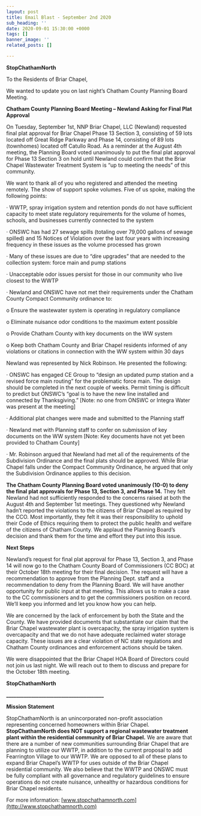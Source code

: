 ```yaml
---
layout: post
title: Email Blast - September 2nd 2020
sub_heading: ''
date: 2020-09-01 15:30:00 +0000
tags: []
banner_image: ''
related_posts: []

---
```

**StopChathamNorth**

To the Residents of Briar Chapel,

We wanted to update you on last night’s Chatham County Planning Board Meeting.

**Chatham County Planning Board Meeting – Newland Asking for Final Plat Approval**

On Tuesday, September 1st, NNP Briar Chapel, LLC (Newland) requested final plat approval for Briar Chapel Phase 13 Section 3, consisting of 59 lots located off Great Ridge Parkway and Phase 14, consisting of 89 lots (townhomes) located off Catullo Road. As a reminder at the August 4th meeting, the Planning Board voted unanimously to put the final plat approval for Phase 13 Section 3 on hold until Newland could confirm that the Briar Chapel Wastewater Treatment System is “up to meeting the needs” of this community.

We want to thank all of you who registered and attended the meeting remotely. The show of support spoke volumes. Five of us spoke, making the following points:

· WWTP, spray irrigation system and retention ponds do not have sufficient capacity to meet state regulatory requirements for the volume of homes, schools, and businesses currently connected to the system

· ONSWC has had 27 sewage spills (totaling over 79,000 gallons of sewage spilled) and 15 Notices of Violation over the last four years with increasing frequency in these issues as the volume processed has grown

· Many of these issues are due to “dire upgrades” that are needed to the collection system: force main and pump stations

· Unacceptable odor issues persist for those in our community who live closest to the WWTP

· Newland and ONSWC have not met their requirements under the Chatham County Compact Community ordinance to:

o Ensure the wastewater system is operating in regulatory compliance

o Eliminate nuisance odor conditions to the maximum extent possible

o Provide Chatham County with key documents on the WW system

o Keep both Chatham County and Briar Chapel residents informed of any violations or citations in connection with the WW system within 30 days

Newland was represented by Nick Robinson. He presented the following:

· ONSWC has engaged CE Group to “design an updated pump station and a revised force main routing” for the problematic force main. The design should be completed in the next couple of weeks. Permit timing is difficult to predict but ONSWC’s “goal is to have the new line installed and connected by Thanksgiving.” \[Note: no one from ONSWC or Integra Water was present at the meeting\]

· Additional plat changes were made and submitted to the Planning staff

· Newland met with Planning staff to confer on submission of key documents on the WW system \[Note: Key documents have not yet been provided to Chatham County\]

· Mr. Robinson argued that Newland had met all of the requirements of the Subdivision Ordinance and the final plats should be approved. While Briar Chapel falls under the Compact Community Ordinance, he argued that only the Subdivision Ordinance applies to this decision.

**The Chatham County Planning Board voted unanimously (10-0) to deny the final plat approvals for Phase 13, Section 3, and Phase 14.** They felt Newland had not sufficiently responded to the concerns raised at both the August 4th and September 1st meetings. They questioned why Newland hadn’t reported the violations to the citizens of Briar Chapel as required by the CCO. Most importantly, they felt it was their responsibility to uphold their Code of Ethics requiring them to protect the public health and welfare of the citizens of Chatham County. We applaud the Planning Board’s decision and thank them for the time and effort they put into this issue.

**Next Steps**

Newland’s request for final plat approval for Phase 13, Section 3, and Phase 14 will now go to the Chatham County Board of Commissioners (CC BOC) at their October 18th meeting for their final decision. The request will have a recommendation to approve from the Planning Dept. staff and a recommendation to deny from the Planning Board. We will have another opportunity for public input at that meeting. This allows us to make a case to the CC commissioners and to get the commissioners position on record. We’ll keep you informed and let you know how you can help.

We are concerned by the lack of enforcement by both the State and the County. We have provided documents that substantiate our claim that the Briar Chapel wastewater plant is overcapacity, the spray irrigation system is overcapacity and that we do not have adequate reclaimed water storage capacity. These issues are a clear violation of NC state regulations and Chatham County ordinances and enforcement actions should be taken.

We were disappointed that the Briar Chapel HOA Board of Directors could not join us last night. We will reach out to them to discuss and prepare for the October 18th meeting.

**StopChathamNorth**

**_______________________________________**

**Mission Statement**

StopChathamNorth is an unincorporated non-profit association representing concerned homeowners within Briar Chapel. **StopChathamNorth does NOT support a regional wastewater treatment plant within the residential community of Briar Chapel.** We are aware that there are a number of new communities surrounding Briar Chapel that are planning to utilize our WWTP, in addition to the current proposal to add Fearrington Village to our WWTP. We are opposed to all of these plans to expand Briar Chapel’s WWTP for uses outside of the Briar Chapel residential community. We also believe that the WWTP and ONSWC must be fully compliant with all governance and regulatory guidelines to ensure operations do not create nuisance, unhealthy or hazardous conditions for Briar Chapel residents.

For more information: [www.stopchathamnorth.com](http://www.stopchathamnorth.com)